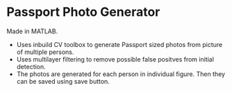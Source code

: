 # Passport Photo Generator


Made in MATLAB.
* Uses inbuild CV toolbox to generate Passport sized photos from picture of multiple persons.
* Uses multilayer filtering to remove possible false positves from initial detection.
* The photos are generated for each person in individual figure. Then they can be saved using save button.
